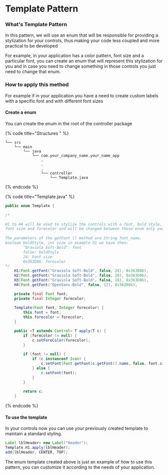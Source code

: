 # Template Pattern

### What's Template Pattern

In this pattern, we will use an enum that will be responsible for providing a stylization for your controls, thus making your code less coupled and more practical to be developed

For example, in your application has a color pattern, font size and a particular font, you can create an enum that will represent this stylization for you and in case you need to change something in those controls you just need to change that enum. 

### How to apply this method

For example if in your application you have a need to create custom labels with a specific font and with different font sizes

#### Create a enum

You can create the enum in the root of the controller package

{% code title="Structures " %}
```text
└── src
    └── main
        └── java
            └── com.your_company_name.your_name_app
                .
                .
                .
                └── controller
                    └── Template.java
```
{% endcode %}

{% code title="Template.java" %}
```java
public enum Template {
        
/*

H1 to H4 will be used to stylize the controls with a font, bold style,
font size and forecolor and will be changed between those enum only your fontsize.
 
The parameters of the getFont () method are String font_name,
boolean boldStyle, int size in example h1 we have then:
        "Graviola Soft-Bold": font 
        false: boldStyle
        24: Font size
        0x363D86: forecolor
*/
    H1(Font.getFont("Graviola Soft-Bold", false, 24), 0x363D86),
    H2(Font.getFont("Graviola Soft-Bold", false, 20), 0x363D86),
    H3(Font.getFont("Graviola Soft-Bold", false, 18), 0x363D86),
    H4(Font.getFont("OpenSans-Bold", false, 12), 0x363D86),

    private final Font font;
    private final Integer forecolor;
    
    Template(Font font, Integer forecolor) {
        this.font = font;
        this.forecolor = forecolor;
    }

    public <T extends Control> T apply(T c) {
        if (forecolor != null) {
            c.setForeColor(forecolor);
        }
        
        if (font != null) {
            if (c instanceof Icon) {
                c.setFont(Font.getFont(c.getFont().name, false, font.size));
            } else {
                c.setFont(font);
            }
        }
        
        return c;
    }


```
{% endcode %}

#### To use the template

In your controls now you can use your previously created template to maintain a standard styling.

```java
Label lblHeader= new Label("Header");
Template.H1.apply(lblHeader);
add(lblHeader, CENTER, TOP);
```

The enum template created above is just an example of how to use this pattern, you can customize it according to the needs of your application.

